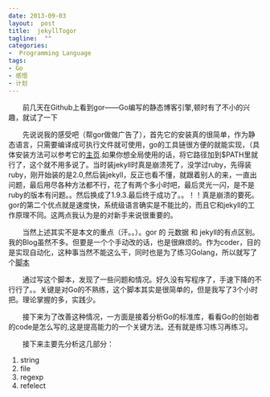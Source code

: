```yaml
---
date: 2013-09-03
layout:  post
title:  jekyllTogor
tagline:  ""
categories:
-  Programming Language
tags:
- Go
- 感悟
- 计划
---
```


&emsp;&emsp;前几天在Github上看到gor——Go编写的静态博客引擎,顿时有了不小的兴趣，就试了一下

&emsp;&emsp;先说说我的感受吧（帮gor做做广告了），首先它的安装真的很简单，作为静态语言，只需要编译成可执行文件就可使用，go的工具链很方便的就能实现，（具体安装方法可以参考它的[主页](https://github.com/wendal/gor).如果你想全局使用的话，将它路径加到$PATH里就行了，这个就不用多说了。当时装jekyll时真是崩溃死了，没学过ruby，先得装ruby，刚开始装的是2.0,然后装jekyll，反正也看不懂，就跟着别人的来，一直出问题，最后用尽各种方法都不行，花了有两个多小时吧，最后灵光一闪，是不是ruby的版本有问题。。然后换成了1.9.3.最后终于成功了。。！！真是崩溃的要死。gor的第二个优点就是速度快，系统级语言确实是不能比的，而且它和jekyll的工作原理不同。这两点我认为是的对新手来说很重要的。

&emsp;&emsp;当然上述其实不是本文的重点（汗。。）。gor 的 元数据 和 jekyll的有点区别。我的Blog虽然不多。但要是一个个手动改的话，也是很麻烦的。作为coder，目的是实现自动化，这种事当然不能这么干，同时也是为了练习Golang，所以就写了个[脚本](https://github.com/pokerG/jekyllTogor)

&emsp;&emsp;通过写这个脚本，发现了一些问题和情况。好久没有写程序了，手速下降的不行行了。。关键是对Go的不熟练，这个脚本其实是很简单的，但是我写了3个小时把。理论掌握的多，实践少。

&emsp;&emsp;接下来为了改善这种情况，一方面是接着分析Go的标准库，看看Go的创始者的code是怎么写的,这是提高能力的一个关键方法。还有就是练习练习再练习。

&emsp;&emsp;接下来主要先分析这几部分：

1. string
2. file
3. regexp
4. refelect

